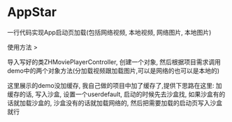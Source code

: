 # AppStar
一行代码实现App启动页加载(包括网络视频, 本地视频, 网络图片, 本地图片)


使用方法 > 

导入写好的类ZHMoviePlayerController, 创建一个对象, 然后根据项目需求调用demo中的两个对象方法(分加载视频跟加载图片,可以是网络的也可以是本地的)

这里展示的demo没加缓存, 我自己做的项目中加了缓存了,提供下思路在这里:
加缓存的话, 写入沙盒, 设置一个userdefault, 启动的时候先去沙盒找, 如果沙盒有的话就加载沙盒的, 沙盒没有的话就加载网络的, 然后把需要加载的启动页写入沙盒就行



